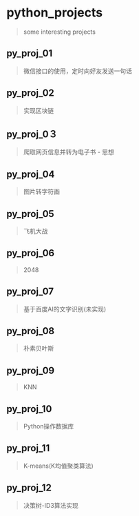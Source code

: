 # python_projects
> some interesting projects

## py_proj_01
> 微信接口的使用，定时向好友发送一句话

## py_proj_02
> 实现区块链

## py_proj_0３
> 爬取网页信息并转为电子书 - 思想

## py_proj_04
> 图片转字符画

## py_proj_05
> 飞机大战

## py_proj_06
> 2048

## py_proj_07
> 基于百度AI的文字识别(未实现)

## py_proj_08
> 朴素贝叶斯

## py_proj_09
> KNN

## py_proj_10
> Python操作数据库

## py_proj_11
> K-means(K均值聚类算法)

## py_proj_12
> 决策树-ID3算法实现